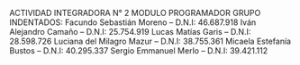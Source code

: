 ACTIVIDAD INTEGRADORA N° 2
MODULO PROGRAMADOR
GRUPO INDENTADOS:
Facundo Sebastián Moreno – D.N.I: 46.687.918
Iván Alejandro Camaño – D.N.I: 25.754.919
Lucas Matías Garis – D.N.I: 28.598.726
Luciana del Milagro Mazur – D.N.I: 38.755.361
Micaela Estefanía Bustos – D.N.I: 40.295.337
Sergio Emmanuel Merlo – D.N.I: 39.421.112
